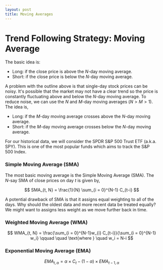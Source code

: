 ```yaml
---
layout: post
title: Moving Averages
---
```


# Trend Following Strategy: Moving Average

The basic idea is: 

* Long: if the close price is above the $N$-day moving average.
* Short: if the close price is below the $N$-day moving average.

A problem with the outline above is that single-day stock prices can be noisy. It's possible that the market may not have a clear trend so the price is constantly fluctuating above and below the $N$-day moving average. To reduce noise, we can use the $N$ and $M$-day moving averages ($N > M > 1$). The idea is, 

* Long: if the $M$-day moving average crosses above the $N$-day moving average.
* Short: if the $M$-day moving average crosses below the $N$-day moving average.


For our historical data, we will consider the SPDR S&P 500 Trust ETF (a.k.a. SPY). This is one of the most popular funds which aims to track the S&P 500 Index.


### Simple Moving Average (SMA)

The most basic moving average is the Simple Moving Average (SMA). The $N$-say SMA of close prices on day $t$ is given by,

$$
SMA_{t, N} = \frac{1}{N} \sum_{i = 0}^{N-1} C_{t-i} 
$$

A potential drawback of SMA is that it assigns equal weighting to all of the days. Why should the oldest data and more recent data be treated equally? We might want to assigns less weight as we move further back in time. 

### Weighted Moving Average (WMA)

$$
WMA_{t, N} = \frac{\sum_{i = 0}^{N-1}w_{i} C_{t-i}}{\sum_{i = 0}^{N-1} w_i}
\qquad \quad
\text{where }
\quad
w_i = N-i
$$


### Exponential Moving Average (EMA)

$$
EMA_{t, \alpha} = \alpha \times C_{t} - (1 - \alpha) \times EMA_{t-1, \alpha}
$$